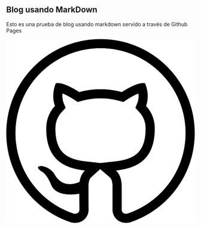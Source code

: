 ## Blog usando MarkDown

Esto es una prueba de blog usando markdown servido a través de Github Pages

![The Github Logo](/posts/2021/T1/image.png)
